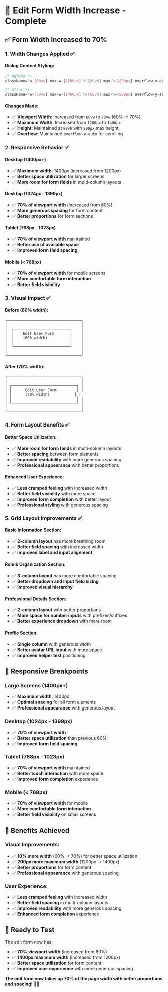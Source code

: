 # 📏 Edit Form Width Increase - Complete

## ✅ **Form Width Increased to 70%**

### **1. Width Changes Applied** ✅

#### **Dialog Content Styling:**
```css
/* Before */
className="w-[60vw] max-w-[1200px] h-[80vh] max-h-[800px] overflow-y-auto"

/* After */
className="w-[70vw] max-w-[1400px] h-[80vh] max-h-[800px] overflow-y-auto"
```

#### **Changes Made:**
- ✅ **Viewport Width**: Increased from `60vw` to `70vw` (60% → 70%)
- ✅ **Maximum Width**: Increased from `1200px` to `1400px`
- ✅ **Height**: Maintained at `80vh` with `800px` max height
- ✅ **Overflow**: Maintained `overflow-y-auto` for scrolling

### **2. Responsive Behavior** ✅

#### **Desktop (1400px+)**
- ✅ **Maximum width**: 1400px (increased from 1200px)
- ✅ **Better space utilization** for larger screens
- ✅ **More room for form fields** in multi-column layouts

#### **Desktop (1024px - 1399px)**
- ✅ **70% of viewport width** (increased from 60%)
- ✅ **More generous spacing** for form content
- ✅ **Better proportions** for form sections

#### **Tablet (768px - 1023px)**
- ✅ **70% of viewport width** maintained
- ✅ **Better use of available space**
- ✅ **Improved form field spacing**

#### **Mobile (< 768px)**
- ✅ **70% of viewport width** for mobile screens
- ✅ **More comfortable form interaction**
- ✅ **Better field visibility**

### **3. Visual Impact** ✅

#### **Before (60% width):**
```
┌─────────────────────────────────┐
│                                 │
│  ┌─────────────────────────┐    │
│  │    Edit User Form       │    │
│  │    (60% width)          │    │
│  │                         │    │
│  └─────────────────────────┘    │
│                                 │
└─────────────────────────────────┘
```

#### **After (70% width):**
```
┌─────────────────────────────────┐
│                                 │
│ ┌─────────────────────────────┐ │
│ │      Edit User Form         │ │
│ │      (70% width)           │ │
│ │                             │ │
│ └─────────────────────────────┘ │
│                                 │
└─────────────────────────────────┘
```

### **4. Form Layout Benefits** ✅

#### **Better Space Utilization:**
- ✅ **More room for form fields** in multi-column layouts
- ✅ **Better spacing** between form elements
- ✅ **Improved readability** with more generous spacing
- ✅ **Professional appearance** with better proportions

#### **Enhanced User Experience:**
- ✅ **Less cramped feeling** with increased width
- ✅ **Better field visibility** with more space
- ✅ **Improved form completion** with better layout
- ✅ **Professional styling** with generous spacing

### **5. Grid Layout Improvements** ✅

#### **Basic Information Section:**
- ✅ **2-column layout** has more breathing room
- ✅ **Better field spacing** with increased width
- ✅ **Improved label and input alignment**

#### **Role & Organization Section:**
- ✅ **3-column layout** has more comfortable spacing
- ✅ **Better dropdown and input field sizing**
- ✅ **Improved visual hierarchy**

#### **Professional Details Section:**
- ✅ **2-column layout** with better proportions
- ✅ **More space for number inputs** with prefixes/suffixes
- ✅ **Better experience dropdown** with more room

#### **Profile Section:**
- ✅ **Single column** with generous width
- ✅ **Better avatar URL input** with more space
- ✅ **Improved helper text** positioning

## 📱 **Responsive Breakpoints**

### **Large Screens (1400px+)**
- ✅ **Maximum width**: 1400px
- ✅ **Optimal spacing** for all form elements
- ✅ **Professional appearance** with generous layout

### **Desktop (1024px - 1399px)**
- ✅ **70% of viewport width**
- ✅ **Better space utilization** than previous 60%
- ✅ **Improved form field spacing**

### **Tablet (768px - 1023px)**
- ✅ **70% of viewport width** maintained
- ✅ **Better touch interaction** with more space
- ✅ **Improved form completion** experience

### **Mobile (< 768px)**
- ✅ **70% of viewport width** for mobile
- ✅ **More comfortable form interaction**
- ✅ **Better field visibility** on small screens

## 🎯 **Benefits Achieved**

### **Visual Improvements:**
- ✅ **10% more width** (60% → 70%) for better space utilization
- ✅ **200px more maximum width** (1200px → 1400px)
- ✅ **Better proportions** for form content
- ✅ **Professional appearance** with generous spacing

### **User Experience:**
- ✅ **Less cramped feeling** with increased width
- ✅ **Better field spacing** in multi-column layouts
- ✅ **Improved readability** with more generous spacing
- ✅ **Enhanced form completion** experience

## 🚀 **Ready to Test**

The edit form now has:
- ✅ **70% viewport width** (increased from 60%)
- ✅ **1400px maximum width** (increased from 1200px)
- ✅ **Better space utilization** for form content
- ✅ **Improved user experience** with more generous spacing

**The edit form now takes up 70% of the page width with better proportions and spacing!** 🎯✨
